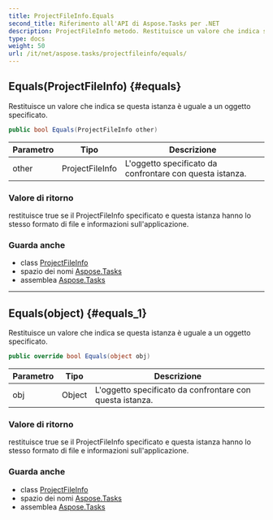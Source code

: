```yaml
---
title: ProjectFileInfo.Equals
second_title: Riferimento all'API di Aspose.Tasks per .NET
description: ProjectFileInfo metodo. Restituisce un valore che indica se questa istanza è uguale a un oggetto specificato.
type: docs
weight: 50
url: /it/net/aspose.tasks/projectfileinfo/equals/
---
```

## Equals(ProjectFileInfo) {#equals}

Restituisce un valore che indica se questa istanza è uguale a un oggetto specificato.

```csharp
public bool Equals(ProjectFileInfo other)
```

| Parametro | Tipo | Descrizione |
| --- | --- | --- |
| other | ProjectFileInfo | L'oggetto specificato da confrontare con questa istanza. |

### Valore di ritorno

restituisce true se il ProjectFileInfo specificato e questa istanza hanno lo stesso formato di file e informazioni sull'applicazione.

### Guarda anche

* class [ProjectFileInfo](../)
* spazio dei nomi [Aspose.Tasks](../../projectfileinfo/)
* assemblea [Aspose.Tasks](../../../)

---

## Equals(object) {#equals_1}

Restituisce un valore che indica se questa istanza è uguale a un oggetto specificato.

```csharp
public override bool Equals(object obj)
```

| Parametro | Tipo | Descrizione |
| --- | --- | --- |
| obj | Object | L'oggetto specificato da confrontare con questa istanza. |

### Valore di ritorno

restituisce true se il ProjectFileInfo specificato e questa istanza hanno lo stesso formato di file e informazioni sull'applicazione.

### Guarda anche

* class [ProjectFileInfo](../)
* spazio dei nomi [Aspose.Tasks](../../projectfileinfo/)
* assemblea [Aspose.Tasks](../../../)


